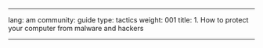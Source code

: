 

---

lang: am
community: guide
type: tactics
weight: 001
title: 1. How to protect your computer from malware and hackers

---

<stub>

